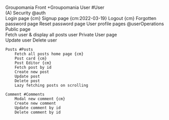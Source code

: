 Groupomania Front +Groupomania
    User #User   
        (A) Security @auth  
            Login page {cm}
            Signup page {cm:2022-03-19}
            Logout {cm}
            Forgotten password page
            Reset password page
        User profile pages @userOperations    
            Public page   
                Fetch user & display all posts user
            Private User page  
                Update user
                Delete user

    Posts #Posts    
        Fetch all posts home page {cm}
        Post card {cm}
        Post Editor {cm}
        Fetch post by id
        Create new post
        Update post
        Delete post
        Lazy fetching posts on scrolling 
        
    Comment #Comments   
        Modal new comment {cm}
        Create new comment 
        Update comment by id
        Delete comment by id
